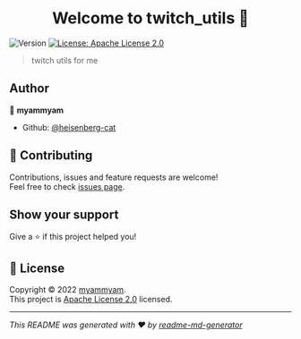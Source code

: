 <h1 align="center">Welcome to twitch_utils 👋</h1>
<p>
  <img alt="Version" src="https://img.shields.io/badge/version-0.0.0.1-blue.svg?cacheSeconds=2592000" />
  <a href="https://github.com/heisenberg-cat/twitch-utils/blob/master/LICENSE" target="_blank">
    <img alt="License: Apache License 2.0" src="https://img.shields.io/badge/License-Apache License 2.0-yellow.svg" />
  </a>
</p>

> twitch utils for me

## Author

👤 **myammyam**

* Github: [@heisenberg-cat ](https://github.com/heisenberg-cat )

## 🤝 Contributing

Contributions, issues and feature requests are welcome!<br />Feel free to check [issues page](https://github.com/heisenberg-cat/twitch-utils/issues). 

## Show your support

Give a ⭐️ if this project helped you!

## 📝 License

Copyright © 2022 [myammyam](https://github.com/heisenberg-cat ).<br />
This project is [Apache License 2.0](https://github.com/heisenberg-cat/twitch-utils/blob/master/LICENSE) licensed.

***
_This README was generated with ❤️ by [readme-md-generator](https://github.com/kefranabg/readme-md-generator)_
